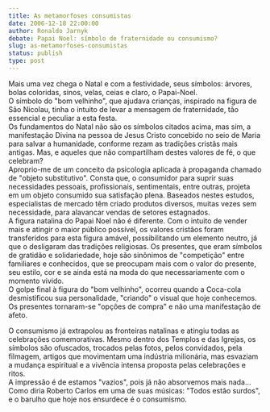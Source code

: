 ```yaml
---
title: As metamorfoses consumistas
date: 2006-12-18 22:00:00
author: Ronaldo Jarnyk
debate: Papai Noel: símbolo de fraternidade ou consumismo? 
slug: as-metamorfoses-consumistas
status: publish 
type: post
---
```


Mais uma vez chega o Natal e com a festividade, seus símbolos: árvores, bolas coloridas, sinos, velas, ceias e claro, o Papai-Noel.   
O símbolo do "bom velhinho", que ajudava crianças, inspirado na figura de São Nicolau, tinha o intuito de levar a mensagem de fraternidade, tão essencial e peculiar a esta festa.  
Os fundamentos do Natal não são os símbolos citados acima, mas sim, a manifestação Divina na pessoa de Jesus Cristo concebido no seio de Maria para salvar a humanidade, conforme rezam as tradições cristãs mais antigas. Mas, e aqueles que não compartilham destes valores de fé, o que celebram?  
Aproprio-me de um conceito da psicologia aplicada à propaganda chamado de "objeto substitutivo". Consta que, o consumidor para suprir suas necessidades pessoais, profissionais, sentimentais, entre outras, projeta em um objeto consumido sua satisfação plena. Baseados nestes estudos, especialistas de mercado têm criado produtos diversos, muitas vezes sem necessidade, para alavancar vendas de setores estagnados.  
A figura natalina do Papai Noel não é diferente. Com o intuito de vender mais e atingir o maior público possível, os valores cristãos foram transferidos para esta figura amável, possibilitando um elemento neutro, já que o desligaram das tradições religiosas. Os presentes, que eram símbolos de gratidão e solidariedade, hoje são sinônimos de "competição" entre familiares e conhecidos, que se preocupam mais com o valor do presente, seu estilo, cor e se ainda está na moda do que necessariamente com o momento vivido.  
O golpe final à figura do "bom velhinho", ocorreu quando a Coca-cola desmistificou sua personalidade, "criando" o visual que hoje conhecemos. Os presentes tornaram-se "opções de compra" e não uma manifestação de afeto.  
  
O consumismo já extrapolou as fronteiras natalinas e atingiu todas as celebrações comemorativas. Mesmo dentro dos Templos e das Igrejas, os símbolos são ofuscados, trocados pelas fotos, pelos convidados, pela filmagem, artigos que movimentam uma indústria milionária, mas esvaziam a mudança espiritual e a vivência intensa proposta pelas celebrações e ritos.  
A impressão é de estamos "vazios", pois já não absorvemos mais nada... Como diria Roberto Carlos em uma de suas músicas: "Todos estão surdos", e o barulho que hoje nos ensurdece é o consumismo.
